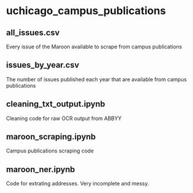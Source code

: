 # uchicago_campus_publications

## all_issues.csv

Every issue of the Maroon available to scrape from campus publications

## issues_by_year.csv

The number of issues published each year that are available from campus publications

## cleaning_txt_output.ipynb

Cleaning code for raw OCR output from ABBYY

## maroon_scraping.ipynb

Campus publications scraping code

## maroon_ner.ipynb

Code for extrating addresses. Very incomplete and messy.
